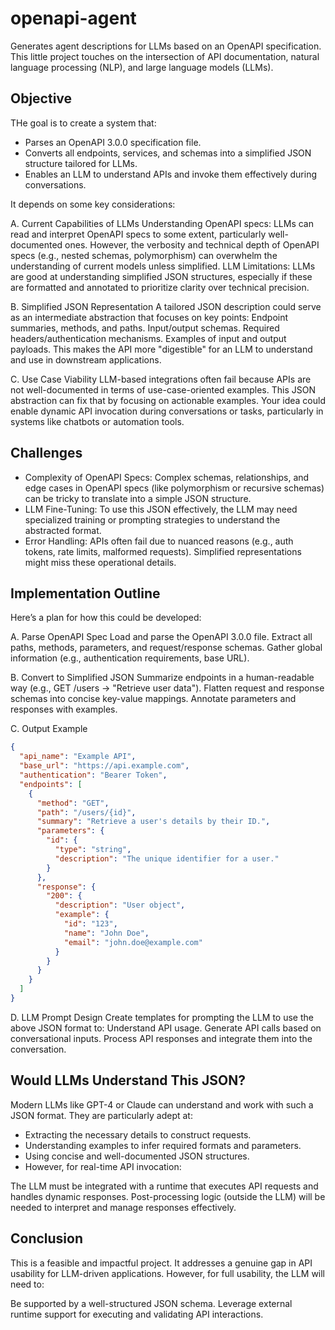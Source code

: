 # openapi-agent

Generates agent descriptions for LLMs based on an OpenAPI specification. This little project touches on the intersection of API documentation, natural language processing (NLP), and large language models (LLMs).

## Objective
THe goal is to create a system that:

- Parses an OpenAPI 3.0.0 specification file.
- Converts all endpoints, services, and schemas into a simplified JSON structure tailored for LLMs.
- Enables an LLM to understand APIs and invoke them effectively during conversations.

It depends on some key considerations:

A.  Current Capabilities of LLMs
Understanding OpenAPI specs: LLMs can read and interpret OpenAPI specs to some extent, particularly well-documented ones. However, the verbosity and technical depth of OpenAPI specs (e.g., nested schemas, polymorphism) can overwhelm the understanding of current models unless simplified.
LLM Limitations: LLMs are good at understanding simplified JSON structures, especially if these are formatted and annotated to prioritize clarity over technical precision.

B.  Simplified JSON Representation
A tailored JSON description could serve as an intermediate abstraction that focuses on key points:
Endpoint summaries, methods, and paths.
Input/output schemas.
Required headers/authentication mechanisms.
Examples of input and output payloads.
This makes the API more "digestible" for an LLM to understand and use in downstream applications.

C.  Use Case Viability
LLM-based integrations often fail because APIs are not well-documented in terms of use-case-oriented examples. This JSON abstraction can fix that by focusing on actionable examples.
Your idea could enable dynamic API invocation during conversations or tasks, particularly in systems like chatbots or automation tools.

## Challenges
- Complexity of OpenAPI Specs: Complex schemas, relationships, and edge cases in OpenAPI specs (like polymorphism or recursive schemas) can be tricky to translate into a simple JSON structure.
- LLM Fine-Tuning: To use this JSON effectively, the LLM may need specialized training or prompting strategies to understand the abstracted format.
- Error Handling: APIs often fail due to nuanced reasons (e.g., auth tokens, rate limits, malformed requests). Simplified representations might miss these operational details.

## Implementation Outline
Here’s a plan for how this could be developed:

A. Parse OpenAPI Spec
Load and parse the OpenAPI 3.0.0 file.
Extract all paths, methods, parameters, and request/response schemas.
Gather global information (e.g., authentication requirements, base URL).

B. Convert to Simplified JSON
Summarize endpoints in a human-readable way (e.g., GET /users -> "Retrieve user data").
Flatten request and response schemas into concise key-value mappings.
Annotate parameters and responses with examples.

C. Output Example

```json
{
  "api_name": "Example API",
  "base_url": "https://api.example.com",
  "authentication": "Bearer Token",
  "endpoints": [
    {
      "method": "GET",
      "path": "/users/{id}",
      "summary": "Retrieve a user's details by their ID.",
      "parameters": {
        "id": {
          "type": "string",
          "description": "The unique identifier for a user."
        }
      },
      "response": {
        "200": {
          "description": "User object",
          "example": {
            "id": "123",
            "name": "John Doe",
            "email": "john.doe@example.com"
          }
        }
      }
    }
  ]
}
```

D. LLM Prompt Design
Create templates for prompting the LLM to use the above JSON format to:
Understand API usage.
Generate API calls based on conversational inputs.
Process API responses and integrate them into the conversation.

## Would LLMs Understand This JSON?
Modern LLMs like GPT-4 or Claude can understand and work with such a JSON format. They are particularly adept at:

- Extracting the necessary details to construct requests.
- Understanding examples to infer required formats and parameters.
- Using concise and well-documented JSON structures.
- However, for real-time API invocation:

The LLM must be integrated with a runtime that executes API requests and handles dynamic responses.
Post-processing logic (outside the LLM) will be needed to interpret and manage responses effectively.

## Conclusion
This is a feasible and impactful project. It addresses a genuine gap in API usability for LLM-driven applications. However, for full usability, the LLM will need to:

Be supported by a well-structured JSON schema.
Leverage external runtime support for executing and validating API interactions.

